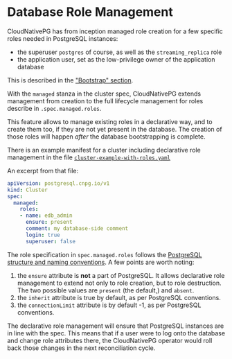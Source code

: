 # Database Role Management

CloudNativePG has from inception managed role creation for a few specific roles
needed in PostgreSQL instances:

- the superuser `postgres` of course, as well as the `streaming_replica` role
- the application user, set as the low-privilege owner of the application
  database

This is described in the ["Bootstrap" section](bootstrap.md).

With the `managed` stanza in the cluster spec, CloudNativePG extends management
from creation to the full lifecycle management for roles describe in
`.spec.managed.roles`.

This feature allows to manage existing roles in a declarative way, and to create
them too, if they are not yet present in the database.
The creation of those roles will happen *after* the database bootstrapping is
complete.

There is an example manifest for a cluster including declarative role management
in the file
[`cluster-example-with-roles.yaml`](samples/cluster-example-with-roles.yaml)

An excerpt from that file:

``` yaml
apiVersion: postgresql.cnpg.io/v1
kind: Cluster
spec:
  managed:
    roles:
    - name: edb_admin
      ensure: present
      comment: my database-side comment
      login: true
      superuser: false
```

The role specification in `spec.managed.roles` follows the
[PostgreSQL structure
and naming conventions](https://www.postgresql.org/docs/current/sql-createrole.html).
A few points are worth noting:

1. the `ensure` attribute is **not** a part of PostgreSQL. It allows declarative
  role management to extend not only to role creation, but to role destruction.
  The two possible values are `present` (the default,) and `absent`.
2. the `inherit` attribute is true by default, as per PostgreSQL conventions.
3. the `connectionLimit` attribute is by default -1, as per PostgreSQL
  conventions.

The declarative role management will ensure that PostgreSQL instances are in
line with the spec. This means that if a user were to log onto the
database and change role attributes there, the CloudNativePG operator would
roll back those changes in the next reconciliation cycle.
